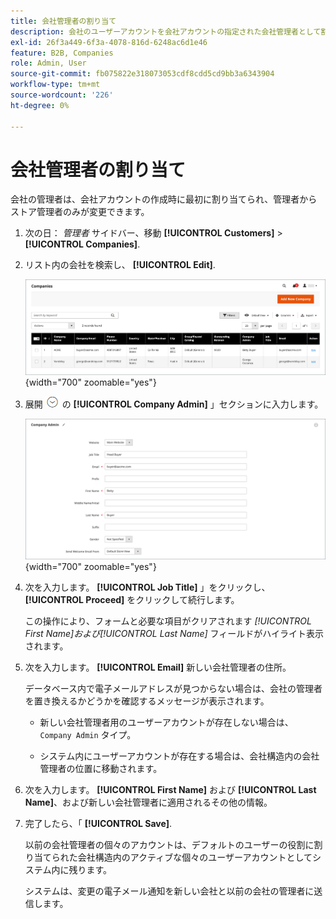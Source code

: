 ```yaml
---
title: 会社管理者の割り当て
description: 会社のユーザーアカウントを会社アカウントの指定された会社管理者として割り当てる方法を説明します。
exl-id: 26f3a449-6f3a-4078-816d-6248ac6d1e46
feature: B2B, Companies
role: Admin, User
source-git-commit: fb075822e318073053cdf8cdd5cd9bb3a6343904
workflow-type: tm+mt
source-wordcount: '226'
ht-degree: 0%

---
```


# 会社管理者の割り当て

会社の管理者は、会社アカウントの作成時に最初に割り当てられ、管理者からストア管理者のみが変更できます。

1. 次の日： _管理者_ サイドバー、移動 **[!UICONTROL Customers]** > **[!UICONTROL Companies]**.

1. リスト内の会社を検索し、 **[!UICONTROL Edit]**.

   ![会社](./assets/companies-grid.png){width="700" zoomable="yes"}

1. 展開 ![拡張セレクター](../assets/icon-display-expand.png) の **[!UICONTROL Company Admin]** 」セクションに入力します。

   ![会社管理者](./assets/company-create-company-admin.png){width="700" zoomable="yes"}

1. 次を入力します。 **[!UICONTROL Job Title]** 」をクリックし、 **[!UICONTROL Proceed]** をクリックして続行します。

   この操作により、フォームと必要な項目がクリアされます _[!UICONTROL First Name]_および_[!UICONTROL Last Name]_ フィールドがハイライト表示されます。

1. 次を入力します。 **[!UICONTROL Email]** 新しい会社管理者の住所。

   データベース内で電子メールアドレスが見つからない場合は、会社の管理者を置き換えるかどうかを確認するメッセージが表示されます。

   - 新しい会社管理者用のユーザーアカウントが存在しない場合は、 `Company Admin` タイプ。

   - システム内にユーザーアカウントが存在する場合は、会社構造内の会社管理者の位置に移動されます。

1. 次を入力します。 **[!UICONTROL First Name]** および **[!UICONTROL Last Name]**、および新しい会社管理者に適用されるその他の情報。

1. 完了したら、「 **[!UICONTROL Save]**.

   以前の会社管理者の個々のアカウントは、デフォルトのユーザーの役割に割り当てられた会社構造内のアクティブな個々のユーザーアカウントとしてシステム内に残ります。

   システムは、変更の電子メール通知を新しい会社と以前の会社の管理者に送信します。
